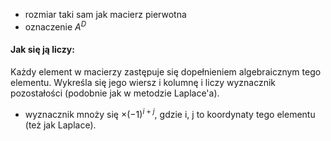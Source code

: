 - rozmiar taki sam jak macierz pierwotna
- oznaczenie $A^D$

#### Jak się ją liczy:

Każdy element w macierzy zastępuje się dopełnieniem algebraicznym tego elementu. Wykreśla się jego wiersz i kolumnę i liczy wyznacznik pozostałości (podobnie jak w metodzie Laplace'a).
- wyznacznik mnoży się $\times (-1)^{i+j}$, gdzie i, j to koordynaty tego elementu (też jak Laplace).

